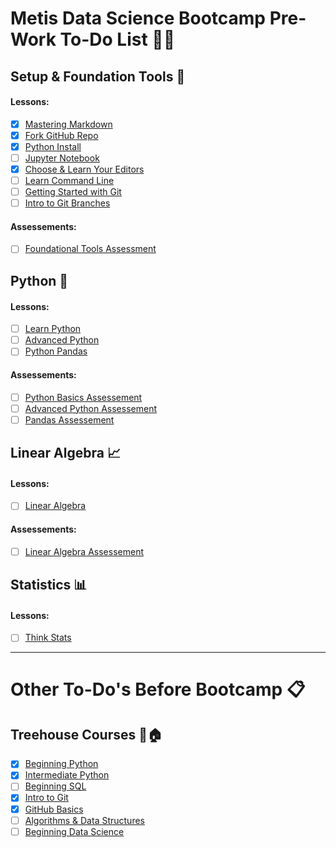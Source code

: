 # Metis Data Science Bootcamp Pre-Work To-Do List :boot::tent:

## Setup & Foundation Tools :wrench:
#### Lessons: 
- [x] [Mastering Markdown](https://github.com/scrapfishies/dsp/tree/master/lessons/markdown)
- [x] [Fork GitHub Repo](https://github.com/scrapfishies/dsp/tree/master/lessons/git_fork)
- [x] [Python Install](https://github.com/scrapfishies/dsp/tree/master/lessons/install)
- [ ] [Jupyter Notebook](https://github.com/scrapfishies/dsp/tree/master/lessons/install_jupyter)
- [x] [Choose & Learn Your Editors](https://github.com/scrapfishies/dsp/tree/master/lessons/editors)
- [ ] [Learn Command Line](https://github.com/scrapfishies/dsp/tree/master/lessons/command_line)
- [ ] [Getting Started with Git](https://github.com/scrapfishies/dsp/tree/master/lessons/git_intro)
- [ ] [Intro to Git Branches](https://github.com/scrapfishies/dsp/tree/master/lessons/git_branches)

#### Assessements: 
- [ ] [Foundational Tools Assessment](https://www.hackerrank.com/test/edshcfc0a5q/26922512d1b333a324dc113580d62855)

## Python :snake:
#### Lessons: 
- [ ] [Learn Python](https://github.com/scrapfishies/dsp/tree/master/lessons/python_intro)
- [ ] [Advanced Python](https://github.com/scrapfishies/dsp/tree/master/lessons/python_intro)
- [ ] [Python Pandas](https://github.com/scrapfishies/dsp/tree/master/lessons/pandas_intro)

#### Assessements: 
- [ ] [Python Basics Assessement](https://www.hackerrank.com/test/7q9m8pejfdm/72c10271e7fd1daa9601bdbbf48768e0)
- [ ] [Advanced Python Assessement](https://www.hackerrank.com/test/e7pon3itk8g/779c68b5d4cd2876295a2ab4f8a69eaf)
- [ ] [Pandas Assessement](https://www.hackerrank.com/test/beg202nchad/a3ae8be11d8345e83400e68ea9fa10e5)

## Linear Algebra :chart_with_upwards_trend:
#### Lessons: 
- [ ] [Linear Algebra](https://github.com/scrapfishies/dsp/tree/master/lessons/linear_algebra)

#### Assessements: 
- [ ] [Linear Algebra Assessement](https://www.hackerrank.com/test/f069ddpl41e/b2a178cb63902abefe98edde08055336?mc_cid=ac2b0f9662&mc_eid=2dc3f53bdb)

## Statistics :bar_chart:
#### Lessons: 
- [ ] [Think Stats](https://github.com/scrapfishies/dsp/tree/master/lessons/statistics)
___
# Other To-Do's Before Bootcamp :clipboard:
## Treehouse Courses :evergreen_tree::house:
- [x] [Beginning Python](https://teamtreehouse.com/tracks/beginning-python)
- [x] [Intermediate Python](https://teamtreehouse.com/tracks/intermediate-python)
- [ ] [Beginning SQL](https://teamtreehouse.com/tracks/beginning-sql)
- [x] [Intro to Git](https://teamtreehouse.com/library/introduction-to-git)
- [x] [GitHub Basics](https://teamtreehouse.com/library/github-basics)
- [ ] [Algorithms & Data Structures](https://teamtreehouse.com/tracks/algorithms-and-data-structures)
- [ ] [Beginning Data Science](https://teamtreehouse.com/tracks/beginning-data-science)
